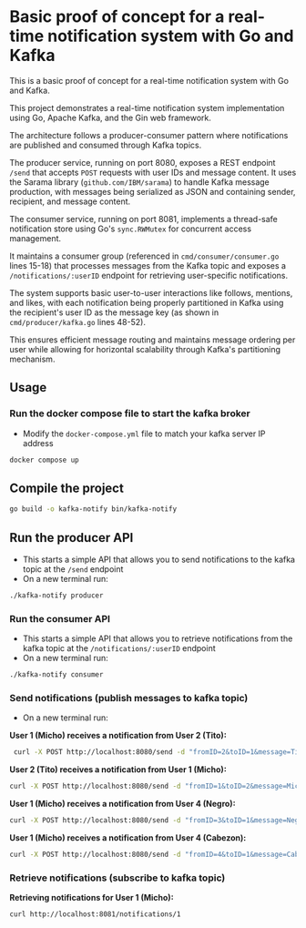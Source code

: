 # Basic proof of concept for a real-time notification system with Go and Kafka

This is a basic proof of concept for a real-time notification system with Go and Kafka.

This project demonstrates a real-time notification system implementation using Go, Apache Kafka, and the Gin web framework. 

The architecture follows a producer-consumer pattern where notifications are published and consumed through Kafka topics. 

The producer service, running on port 8080, exposes a REST endpoint `/send` that accepts `POST` requests with user IDs and message content. 
It uses the Sarama library (`github.com/IBM/sarama`) to handle Kafka message production, with messages being serialized as JSON and containing sender, recipient, and message content. 

The consumer service, running on port 8081, implements a thread-safe notification store using Go's `sync.RWMutex` for concurrent access management. 

It maintains a consumer group (referenced in `cmd/consumer/consumer.go` lines 15-18) that processes messages from the Kafka topic and exposes a `/notifications/:userID` endpoint for retrieving user-specific notifications. 

The system supports basic user-to-user interactions like follows, mentions, and likes, with each notification being properly partitioned in Kafka using the recipient's user ID as the message key (as shown in `cmd/producer/kafka.go` lines 48-52). 

This ensures efficient message routing and maintains message ordering per user while allowing for horizontal scalability through Kafka's partitioning mechanism.

## Usage

### Run the docker compose file to start the kafka broker

- Modify the `docker-compose.yml` file to match your kafka server IP address
```bash
docker compose up
```
## Compile the project

```bash
go build -o kafka-notify bin/kafka-notify
```

## Run the producer API

- This starts a simple API that allows you to send notifications to the kafka topic at the `/send` endpoint
- On a new terminal run:

```bash
./kafka-notify producer
```

### Run the consumer API

- This starts a simple API that allows you to retrieve notifications from the kafka topic at the `/notifications/:userID` endpoint
- On a new terminal run:
```bash
./kafka-notify consumer
```

### Send notifications (publish messages to kafka topic)

- On a new terminal run:

**User 1 (Micho) receives a notification from User 2 (Tito):**

```bash
 curl -X POST http://localhost:8080/send -d "fromID=2&toID=1&message=Tito started following you."
```

**User 2 (Tito) receives a notification from User 1 (Micho):**

```bash
curl -X POST http://localhost:8080/send -d "fromID=1&toID=2&message=Micho mentioned you in a comment: 'Great seeing you yesterday, @Tito!'"
```

**User 1 (Micho) receives a notification from User 4 (Negro):**

```bash
curl -X POST http://localhost:8080/send -d "fromID=3&toID=1&message=Negro liked your post: 'My weekend asado!'"
```

**User 1 (Micho) receives a notification from User 4 (Cabezon):**

```bash
curl -X POST http://localhost:8080/send -d "fromID=4&toID=1&message=Cabezon liked your post: 'My weekend asado!'"
```


### Retrieve notifications (subscribe to kafka topic)

**Retrieving notifications for User 1 (Micho):**

```bash
curl http://localhost:8081/notifications/1
```
